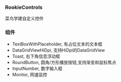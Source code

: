 ### RookieControls
菜鸟学建自定义控件

### 组件
- TextBoxWithPlaceholder, 有占位文本的文本框
- DataGridViewHiDpi, 支持HiDpi的DataGridView
- Toast, 右下角信息浮动框
- RoundButton, 圆角/方形播放按钮,支持渐变和鼠标焦点
- InputNumber, 数字输入框
- Monitor, 网速监控